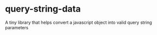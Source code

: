 # query-string-data
A tiny library that helps convert a javascript object into valid query string parameters

